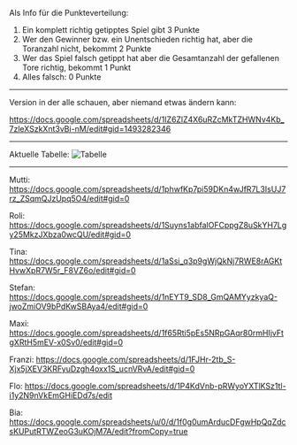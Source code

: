 Als Info für die Punkteverteilung:
1. Ein komplett richtig getipptes Spiel gibt 3 Punkte
2. Wer den Gewinner bzw. ein Unentschieden richtig hat, aber die Toranzahl nicht, bekommt 2 Punkte
3. Wer das Spiel falsch getippt hat aber die Gesamtanzahl der gefallenen Tore richtig, bekommt 1 Punkt
4. Alles falsch: 0 Punkte

------------------------------------------------------------------------------------------------------
Version in der alle schauen, aber niemand etwas ändern kann:

https://docs.google.com/spreadsheets/d/1IZ6ZlZ4X6uRZcMkTZHWNv4Kb_7zleXSzkXnt3vBi-nM/edit#gid=1493282346

------------------------------------------------------------------------------------------------------
Aktuelle Tabelle:
![Tabelle](https://i.gyazo.com/929273e1c5e4265b043cb6950da0a985.png)

------------------------------------------------------------------------------------------------------






Mutti:  https://docs.google.com/spreadsheets/d/1phwfKp7pi59DKn4wJfR7L3IsUJ7rz_ZSqmQJzUpq5O4/edit#gid=0

Roli:   https://docs.google.com/spreadsheets/d/1Suyns1abfalOFCppgZ8uSkYH7Lgy25MkzJXbza0wcQU/edit#gid=0

Tina:   https://docs.google.com/spreadsheets/d/1aSsi_q3p9gWjQkNj7RWE8rAGKtHvwXpR7W5r_F8VZ6o/edit#gid=0

Stefan: https://docs.google.com/spreadsheets/d/1nEYT9_SD8_GmQAMYyzkyaQ-jwoZmiOV9bPdKwSBAya4/edit#gid=0

Maxi:   https://docs.google.com/spreadsheets/d/1f65Rti5pEs5NRpGAqr80rmHIjvFtgXRtH5mEV-x0Sv0/edit#gid=0

Franzi: https://docs.google.com/spreadsheets/d/1FJHr-2tb_S-Xjx5jXEV3KRFyuDzgh4oxx1S_ucnVRvA/edit#gid=0

Flo:    https://docs.google.com/spreadsheets/d/1P4KdVnb-pRWyoYXTlKSz1tl-i1y2N9nVkEmGHiEDd7s/edit

Bia:    https://docs.google.com/spreadsheets/u/0/d/1f0g0umArducDFgwHpQqZdcsKUPutRTWZeoG3uKOjM7A/edit?fromCopy=true
